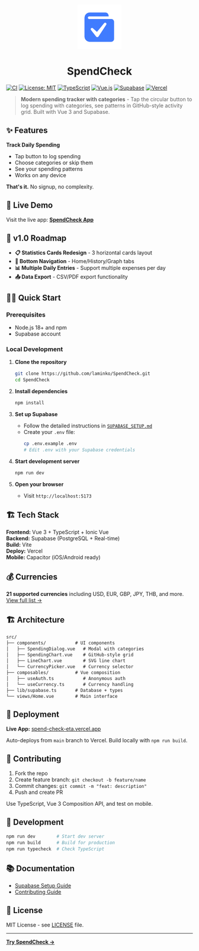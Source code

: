<div align="center">
  <img src="public/logo.png" alt="SpendCheck Logo" width="120" height="120">
  
  # SpendCheck
</div>

[![CI](https://github.com/laminko/SpendCheck/actions/workflows/ci.yml/badge.svg)](https://github.com/laminko/SpendCheck/actions/workflows/ci.yml)
[![License: MIT](https://img.shields.io/badge/License-MIT-yellow.svg)](https://opensource.org/licenses/MIT)
[![TypeScript](https://img.shields.io/badge/TypeScript-007ACC?logo=typescript&logoColor=white)](https://typescriptlang.org/)
[![Vue.js](https://img.shields.io/badge/Vue.js-35495E?logo=vue.js&logoColor=4FC08D)](https://vuejs.org/)
[![Supabase](https://img.shields.io/badge/Supabase-3ECF8E?logo=supabase&logoColor=white)](https://supabase.com/)
[![Vercel](https://img.shields.io/badge/Vercel-000000?logo=vercel&logoColor=white)](https://vercel.com/)

> **Modern spending tracker with categories** - Tap the circular button to log spending with categories, see patterns in GitHub-style activity grid. Built with Vue 3 and Supabase.

## ✨ Features

**Track Daily Spending**
- Tap button to log spending
- Choose categories or skip them
- See your spending patterns
- Works on any device

**That's it.** No signup, no complexity.

## 🚀 Live Demo

Visit the live app: **[SpendCheck App](https://spend-check-eta.vercel.app)**

## 🚧 v1.0 Roadmap
- **📋 Statistics Cards Redesign** - 3 horizontal cards layout  
- **📱 Bottom Navigation** - Home/History/Graph tabs
- **📊 Multiple Daily Entries** - Support multiple expenses per day
- **📤 Data Export** - CSV/PDF export functionality

## 🏃‍♂️ Quick Start

### Prerequisites

- Node.js 18+ and npm
- Supabase account

### Local Development

1. **Clone the repository**
   ```bash
   git clone https://github.com/laminko/SpendCheck.git
   cd SpendCheck
   ```

2. **Install dependencies**
   ```bash
   npm install
   ```

3. **Set up Supabase**
   - Follow the detailed instructions in [`SUPABASE_SETUP.md`](./SUPABASE_SETUP.md)
   - Create your `.env` file:
     ```bash
     cp .env.example .env
     # Edit .env with your Supabase credentials
     ```

4. **Start development server**
   ```bash
   npm run dev
   ```

5. **Open your browser**
   - Visit `http://localhost:5173`

## 🏗️ Tech Stack

**Frontend:** Vue 3 + TypeScript + Ionic Vue  
**Backend:** Supabase (PostgreSQL + Real-time)  
**Build:** Vite  
**Deploy:** Vercel  
**Mobile:** Capacitor (iOS/Android ready)

## 💰 Currencies

**21 supported currencies** including USD, EUR, GBP, JPY, THB, and more.  
[View full list →](./src/composables/useCurrency.ts)

## 🏗️ Architecture

```
src/
├── components/           # UI components
│   ├── SpendingDialog.vue   # Modal with categories
│   ├── SpendingChart.vue    # GitHub-style grid
│   ├── LineChart.vue        # SVG line chart
│   └── CurrencyPicker.vue   # Currency selector
├── composables/          # Vue composition
│   ├── useAuth.ts           # Anonymous auth
│   └── useCurrency.ts       # Currency handling
├── lib/supabase.ts       # Database + types
└── views/Home.vue        # Main interface
```

## 🚀 Deployment

**Live App:** [spend-check-eta.vercel.app](https://spend-check-eta.vercel.app)

Auto-deploys from `main` branch to Vercel. Build locally with `npm run build`.

## 🤝 Contributing

1. Fork the repo
2. Create feature branch: `git checkout -b feature/name`
3. Commit changes: `git commit -m "feat: description"`
4. Push and create PR

Use TypeScript, Vue 3 Composition API, and test on mobile.

## 📝 Development

```bash
npm run dev        # Start dev server
npm run build      # Build for production  
npm run typecheck  # Check TypeScript
```

## 📚 Documentation

- [Supabase Setup Guide](./SUPABASE_SETUP.md)
- [Contributing Guide](./CONTRIBUTING.md)

## 📄 License

MIT License - see [LICENSE](./LICENSE) file.

---

**[Try SpendCheck →](https://spend-check-eta.vercel.app)**